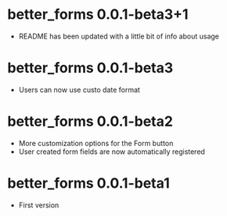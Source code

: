 # better_forms 0.0.1-beta3+1
- README has been updated with a little bit of info about usage

# better_forms 0.0.1-beta3
- Users can now use custo date format

# better_forms 0.0.1-beta2
- More customization options for the Form button
- User created form fields are now automatically registered

# better_forms 0.0.1-beta1
- First version